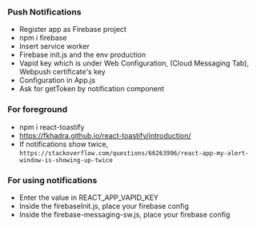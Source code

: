 ### Push Notifications

- Register app as Firebase project
- npm i firebase
- Insert service worker
- Firebase init.js and the env production
- Vapid key which is under Web Configuration, (Cloud Messaging Tab), Webpush certificate's key
- Configuration in App.js
- Ask for getToken by notification component

### For foreground

- npm i react-toastify
- https://fkhadra.github.io/react-toastify/introduction/
- If notifications show twice,
  `https://stackoverflow.com/questions/66263996/react-app-my-alert-window-is-showing-up-twice`

### For using notifications

- Enter the value in REACT_APP_VAPID_KEY
- Inside the firebaseInit.js, place your firebase config
- Inside the firebase-messaging-sw.js, place your firebase config
